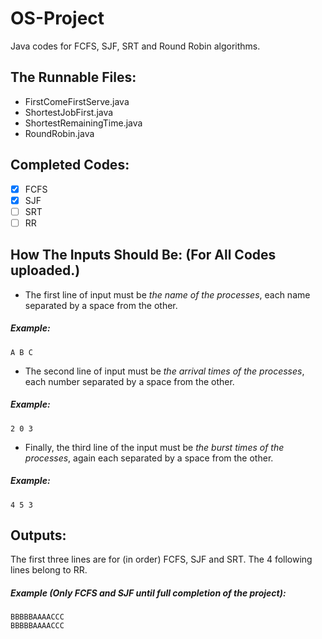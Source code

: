 # OS-Project
Java codes for FCFS, SJF, SRT and Round Robin algorithms.

## The Runnable Files:
- FirstComeFirstServe.java
- ShortestJobFirst.java
- ShortestRemainingTime.java
- RoundRobin.java

## Completed Codes:

- [x] FCFS
- [x] SJF
- [ ] SRT
- [ ] RR

## How The Inputs Should Be: (For All Codes uploaded.)

- The first line of input must be _the name of the processes_, each name separated by a space from the other. 

##### Example:
```
A B C
```

- The second line of input must be _the arrival times of the processes_, each number separated by a space from the other. 

##### Example:
```
2 0 3
```

- Finally, the third line of the input must be _the burst times of the processes_, again each separated by a space from the other. 

##### Example: 
```
4 5 3
```
## Outputs:

The first three lines are for (in order) FCFS, SJF and SRT. The 4 following lines belong to RR.

##### Example (Only FCFS and SJF until full completion of the project):

```
BBBBBAAAACCC
BBBBBAAAACCC
```
